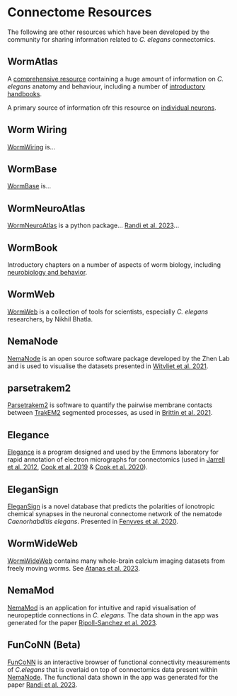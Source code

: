 # Connectome Resources 

The following are other resources which have been developed by the community for sharing information related to _C. elegans_ connectomics.

## WormAtlas

A [comprehensive resource](https://www.wormatlas.org) containing a huge amount of information on _C. elegans_ anatomy and behaviour, including a number of [introductory handbooks](https://www.wormatlas.org/handbookhome.htm).

A primary source of information ofr this resource on [individual neurons](https://www.wormatlas.org/neurons/Individual%20Neurons/Neuronframeset.html).

## Worm Wiring

[WormWiring](https://www.wormwiring.org/) is...

## WormBase

[WormBase](https://www.wormbase.org/) is...

## WormNeuroAtlas

[WormNeuroAtlas](https://francescorandi.github.io/wormneuroatlas) is a python package... [Randi et al. 2023](Randi_2023.md)...

## WormBook

Introductory chapters on a number of aspects of worm biology, including [neurobiology and behavior](http://www.wormbook.org/toc_neurobiobehavior.html).

## WormWeb

[WormWeb](http://wormweb.org/) is a collection of tools for scientists, especially _C. elegans_ researchers, by Nikhil Bhatla.

## NemaNode

[NemaNode](https://nemanode.org) is an open source software package developed by the Zhen Lab and is used to visualise the datasets presented in [Witvliet et al. 2021](Witvliet_2021.md).

## parsetrakem2

[Parsetrakem2](https://github.com/cabrittin/parsetrakem2) is software to quantify the pairwise membrane contacts between [TrakEM2](https://imagej.net/plugins/trakem2/) segmented processes, as used in [Brittin et al. 2021](Brittin_2021.md).

## Elegance

[Elegance](https://www.wormwiring.org/pages/software.html) is a program designed and used by the Emmons laboratory for rapid annotation of electron micrographs for connectomics (used in [Jarrell et al. 2012](Jarrell_2012.md), [Cook et al. 2019](Cook_2019.md) & [Cook et al. 2020](Cook_2020.md)).

## EleganSign

[EleganSign](http://elegansign.linkgroup.hu) is a novel database that predicts the polarities of ionotropic chemical synapses in the neuronal connectome network of the nematode _Caenorhabditis elegans_. Presented in [Fenyves et al. 2020](Fenyves_2020.md).  


## WormWideWeb

[WormWideWeb](http://wormwideweb.org/) contains many whole-brain calcium imaging datasets from freely moving worms. See [Atanas et al. 2023](Atanas_2023.md).  

## NemaMod

[NemaMod](http://nemamod.org/) is an application for intuitive and rapid visualisation of neuropeptide connections in _C. elegans_. The data shown in the app was generated for the paper [Ripoll-Sanchez et al. 2023](RipollSanchez_2023.md). 

## FunCoNN (Beta)
[FunCoNN](https://funconn.princeton.edu/) is an interactive browser of functional connectivity measurements of _C.elegans_ that is overlaid on top of connectomics data present within [NemaNode](https://nemanode.org). The functional data shown in the app was generated for the paper [Randi et al. 2023](Randi_2023.md).











